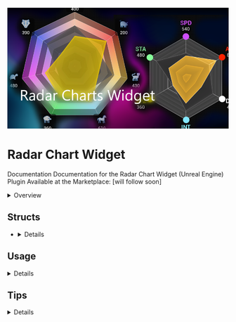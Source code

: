 ![Image of Promo](Resources/Promo.png)
# Radar Chart Widget 
Documentation
Documentation for the Radar Chart Widget (Unreal Engine) Plugin
Available at the Marketplace: [will follow soon]

<details>
<summary >Overview</summary>

+ <details>
    <summary>Designer Settings</summary>

    ![Image of Designer Settings](Resources/Settings.png)

    + <details>
        <summary>Chart</summary>

        |Setting|Description|
        |---|---|
        |Keep Aspect Ratio:|True = Force the Chart to keep aspect ratio, calculated by the smallest size. </br> False = Stretch to fill.|
        |Scale:|Scale the Radius of the whole Shape. 2.f meaning the shape is the size of the clipping rect. Caution this does not respect the labels!|
        |Appearance:|Appearance Settings for the Base. See [FRadarChartAppearance](#FRadarChartAppearance)|

    </details>
</details>



## Structs
+ <details>

    ### FRadarChartAppearance
    |Setting|Description|
    |---|---|
    |bDraw:|Show/Hide the complete Shape Layer, including the Outline and Pins. |
    |Scale: | Scale the Radius of the whole Shape. 2.f meaning the shape is the size of the clipping rect. Caution this does not respect the labels!|
    |Appearance: |Appearance Settings for the Base. See FRadarChartAppearance Struct|

    ### FRadarChartSegment
    <details>

    |Setting|Description|
    |---|---|
    |Keep Aspect Ratio:|True = Force the Chart to keep aspect ratio, calculated by the smallest size. </br> False =Stretch to fill.|
    |Scale: | Scale the Radius of the whole Shape. 2.f meaning the shape is the size of the clipping rect. Caution this does not respect the labels!|
    |Appearance: |Appearance Settings for the Base. See FRadarChartAppearance Struct|

</details>



## Usage
<details>

</details>

## Tips
<details>

</details>
